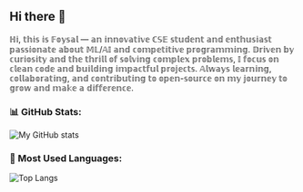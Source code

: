 ## Hi there 👋

ℍ𝕚, 𝕥𝕙𝕚𝕤 𝕚𝕤 𝔽𝕠𝕪𝕤𝕒𝕝 — 𝕒𝕟 𝕚𝕟𝕟𝕠𝕧𝕒𝕥𝕚𝕧𝕖 ℂ𝕊𝔼 𝕤𝕥𝕦𝕕𝕖𝕟𝕥 𝕒𝕟𝕕 𝕖𝕟𝕥𝕙𝕦𝕤𝕚𝕒𝕤𝕥 𝕡𝕒𝕤𝕤𝕚𝕠𝕟𝕒𝕥𝕖 𝕒𝕓𝕠𝕦𝕥 𝕄𝕃/𝔸𝕀 𝕒𝕟𝕕 𝕔𝕠𝕞𝕡𝕖𝕥𝕚𝕥𝕚𝕧𝕖 𝕡𝕣𝕠𝕘𝕣𝕒𝕞𝕞𝕚𝕟𝕘. 𝔻𝕣𝕚𝕧𝕖𝕟 𝕓𝕪 𝕔𝕦𝕣𝕚𝕠𝕤𝕚𝕥𝕪 𝕒𝕟𝕕 𝕥𝕙𝕖 𝕥𝕙𝕣𝕚𝕝𝕝 𝕠𝕗 𝕤𝕠𝕝𝕧𝕚𝕟𝕘 𝕔𝕠𝕞𝕡𝕝𝕖𝕩 𝕡𝕣𝕠𝕓𝕝𝕖𝕞𝕤, 𝕀 𝕗𝕠𝕔𝕦𝕤 𝕠𝕟 𝕔𝕝𝕖𝕒𝕟 𝕔𝕠𝕕𝕖 𝕒𝕟𝕕 𝕓𝕦𝕚𝕝𝕕𝕚𝕟𝕘 𝕚𝕞𝕡𝕒𝕔𝕥𝕗𝕦𝕝 𝕡𝕣𝕠𝕛𝕖𝕔𝕥𝕤. 𝔸𝕝𝕨𝕒𝕪𝕤 𝕝𝕖𝕒𝕣𝕟𝕚𝕟𝕘, 𝕔𝕠𝕝𝕝𝕒𝕓𝕠𝕣𝕒𝕥𝕚𝕟𝕘, 𝕒𝕟𝕕 𝕔𝕠𝕟𝕥𝕣𝕚𝕓𝕦𝕥𝕚𝕟𝕘 𝕥𝕠 𝕠𝕡𝕖𝕟-𝕤𝕠𝕦𝕣𝕔𝕖 𝕠𝕟 𝕞𝕪 𝕛𝕠𝕦𝕣𝕟𝕖𝕪 𝕥𝕠 𝕘𝕣𝕠𝕨 𝕒𝕟𝕕 𝕞𝕒𝕜𝕖 𝕒 𝕕𝕚𝕗𝕗𝕖𝕣𝕖𝕟𝕔𝕖.


### 📊 GitHub Stats:
![My GitHub stats](https://github-readme-stats.vercel.app/api?username=Foysal-001&show_icons=true&theme=dark&count_private=true)

### 🚀 Most Used Languages:
![Top Langs](https://github-readme-stats.vercel.app/api/top-langs/?username=Foysal-001&layout=compact&theme=dark)
